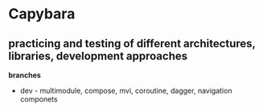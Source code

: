 # Capybara

## practicing and testing of different architectures, libraries, development approaches

**branches**
- dev - multimodule, compose, mvi, coroutine, dagger, navigation componets
